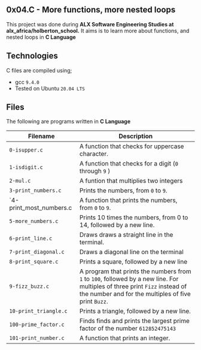 0x04.C - More functions, more nested loops
  -------------------
This project was done during **ALX Software Engineering Studies at alx_africa/holberton_school.** It aims is to learn more about functions, and nested loops in **C Language**

Technologies
  -----------------
C files are compiled using;
 - gcc `9.4.0`
 - Tested on Ubuntu `20.04 LTS`

Files
  -----------------
The following are programs written in **C Language**

| Filename | Description |
| ---- | ---- |
| `0-isupper.c` | A function that checks for uppercase character.|
| `1-isdigit.c` | A function that checks for a digit (`0` through `9` ) |
| `2-mul.c` | A funtion that multiplies two integers |
| `3-print_numbers.c`| Prints the numbers, from `0` to `9`. |
| `4-print_most_numbers.c | A function that prints the numbers, from `0` to `9`. |
| `5-more_numbers.c` | Prints 10 times the numbers, from 0 to 14, followed by a new line. |
| `6-print_line.c` | Draws draws a straight line in the terminal. |
| `7-print_diagonal.c` | Draws a diagonal line on the terminal |
| `8-print_square.c` | Prints a square, followed by a new line |
| `9-fizz_buzz.c` | A program that prints the numbers from `1` to `100`, followed by a new line. For multiples of three print `Fizz` instead of the number and for the multiples of five print `Buzz`. |
| `10-print_triangle.c` | Prints a triangle, followed by a new line.
| `100-prime_factor.c`| Finds finds and prints the largest prime factor of the number `612852475143` |
| `101-print_number.c` | A function that prints an integer. |

